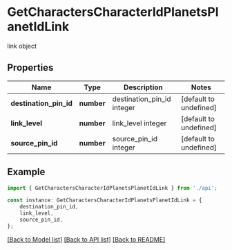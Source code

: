 # GetCharactersCharacterIdPlanetsPlanetIdLink

link object

## Properties

Name | Type | Description | Notes
------------ | ------------- | ------------- | -------------
**destination_pin_id** | **number** | destination_pin_id integer | [default to undefined]
**link_level** | **number** | link_level integer | [default to undefined]
**source_pin_id** | **number** | source_pin_id integer | [default to undefined]

## Example

```typescript
import { GetCharactersCharacterIdPlanetsPlanetIdLink } from './api';

const instance: GetCharactersCharacterIdPlanetsPlanetIdLink = {
    destination_pin_id,
    link_level,
    source_pin_id,
};
```

[[Back to Model list]](../README.md#documentation-for-models) [[Back to API list]](../README.md#documentation-for-api-endpoints) [[Back to README]](../README.md)
